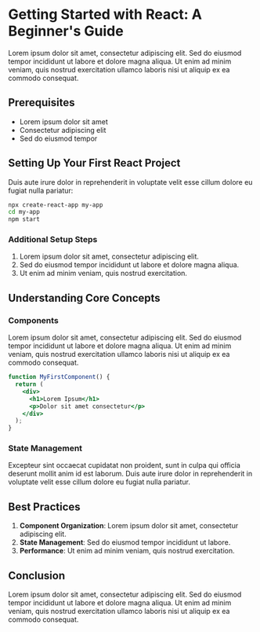 # Getting Started with React: A Beginner's Guide

Lorem ipsum dolor sit amet, consectetur adipiscing elit. Sed do eiusmod tempor incididunt ut labore et dolore magna aliqua. Ut enim ad minim veniam, quis nostrud exercitation ullamco laboris nisi ut aliquip ex ea commodo consequat.

## Prerequisites
- Lorem ipsum dolor sit amet
- Consectetur adipiscing elit
- Sed do eiusmod tempor

## Setting Up Your First React Project

Duis aute irure dolor in reprehenderit in voluptate velit esse cillum dolore eu fugiat nulla pariatur:

```bash
npx create-react-app my-app
cd my-app
npm start
```

### Additional Setup Steps

1. Lorem ipsum dolor sit amet, consectetur adipiscing elit.
2. Sed do eiusmod tempor incididunt ut labore et dolore magna aliqua.
3. Ut enim ad minim veniam, quis nostrud exercitation.

## Understanding Core Concepts

### Components

Lorem ipsum dolor sit amet, consectetur adipiscing elit. Sed do eiusmod tempor incididunt ut labore et dolore magna aliqua. Ut enim ad minim veniam, quis nostrud exercitation ullamco laboris nisi ut aliquip ex ea commodo consequat.

```jsx
function MyFirstComponent() {
  return (
    <div>
      <h1>Lorem Ipsum</h1>
      <p>Dolor sit amet consectetur</p>
    </div>
  );
}
```

### State Management

Excepteur sint occaecat cupidatat non proident, sunt in culpa qui officia deserunt mollit anim id est laborum. Duis aute irure dolor in reprehenderit in voluptate velit esse cillum dolore eu fugiat nulla pariatur.

## Best Practices

1. **Component Organization**: Lorem ipsum dolor sit amet, consectetur adipiscing elit.
2. **State Management**: Sed do eiusmod tempor incididunt ut labore.
3. **Performance**: Ut enim ad minim veniam, quis nostrud exercitation.

## Conclusion

Lorem ipsum dolor sit amet, consectetur adipiscing elit. Sed do eiusmod tempor incididunt ut labore et dolore magna aliqua. Ut enim ad minim veniam, quis nostrud exercitation ullamco laboris nisi ut aliquip ex ea commodo consequat.
